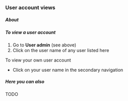 ### User account views

##### About


##### To view a user account

1. Go to **User admin** (see above)
2. Click on the user name of any user listed here

To view your own user account

* Click on your user name in the secondary navigation

##### Here you can also

TODO
